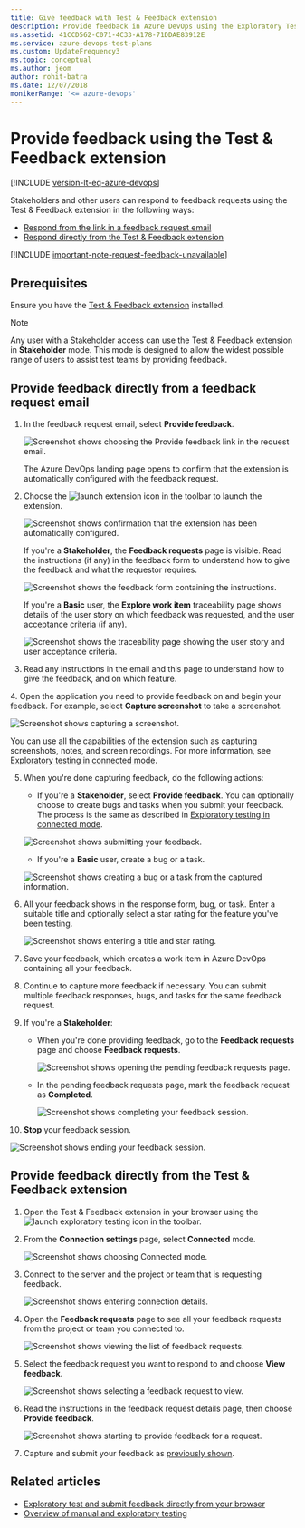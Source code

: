 ```yaml
---
title: Give feedback with Test & Feedback extension
description: Provide feedback in Azure DevOps using the Exploratory Testing browser extension
ms.assetid: 41CCD562-C071-4C33-A178-71DDAE83912E
ms.service: azure-devops-test-plans
ms.custom: UpdateFrequency3
ms.topic: conceptual
ms.author: jeom
author: rohit-batra
ms.date: 12/07/2018
monikerRange: '<= azure-devops'
---
```


# Provide feedback using the Test & Feedback extension
 
[!INCLUDE [version-lt-eq-azure-devops](../includes/version-lt-eq-azure-devops.md)] 

<a name="provide"></a>
Stakeholders and other users can respond to feedback requests using the Test & Feedback extension in the following ways:

* [Respond from the link in a feedback request email](#email)
* [Respond directly from the Test & Feedback extension](#direct) 

[!INCLUDE [important-note-request-feedback-unavailable](includes/important-note-request-feedback-unavailable.md)]

## Prerequisites

Ensure you have the [Test & Feedback extension](perform-exploratory-tests.md) installed. 

> [!NOTE]   
> Any user with a Stakeholder access can use the Test & Feedback extension in **Stakeholder** mode. This mode is designed to allow the widest possible range of users to assist test teams by providing feedback.

<a name="email"></a>

## Provide feedback directly from a feedback request email

1. In the feedback request email, select **Provide feedback**. 
 
   ![Screenshot shows choosing the Provide feedback link in the request email.](media/provide-stakeholder-feedback/provide-stakeholder-feedback-04.png)

   The Azure DevOps landing page opens to confirm that the extension is automatically configured with the feedback request. 
   
2. Choose the ![launch extension](media/shared/exp-test-icon.png) icon in the toolbar to launch the extension.

   ![Screenshot shows confirmation that the extension has been automatically configured.](media/provide-stakeholder-feedback/provide-stakeholder-feedback-05.png)

   If you're a **Stakeholder**, the **Feedback requests** page is visible. 
   Read the instructions (if any) in the feedback form to understand how to give the feedback and what the requestor requires. 

   ![Screenshot shows the feedback form containing the instructions.](media/provide-stakeholder-feedback/provide-stakeholder-feedback-06.png)

   If you're a **Basic** user, the **Explore work item** traceability page shows details of the user story on which feedback was requested, and the user acceptance criteria (if any).  

   ![Screenshot shows the traceability page showing the user story and user acceptance criteria.](media/provide-stakeholder-feedback/provide-stakeholder-feedback-18.png)

3. Read any instructions in the email and this page to understand how to give the feedback, and on which feature.
   
<a name="capture-feedback"></a>
4. Open the application you need to provide feedback on and begin your feedback. For example, select **Capture screenshot** to take a screenshot.
 
   ![Screenshot shows capturing a screenshot.](media/shared/provide-stakeholder-feedback-07.png)

   You can use all the capabilities of the extension such as capturing screenshots, notes, and screen recordings. For more information, see [Exploratory testing in connected mode](connected-mode-exploratory-testing.md).
 
5. When you're done capturing feedback, do the following actions:

   * If you're a **Stakeholder**, select **Provide feedback**. You can optionally choose to create bugs and tasks when you submit your feedback. The process is the same as described in [Exploratory testing in connected mode](connected-mode-exploratory-testing.md#create-bugs).

   ![Screenshot shows submitting your feedback.](media/shared/provide-stakeholder-feedback-08.png)

   <a name="non-stakeholder-feedback"></a>
   * If you're a **Basic** user, create a bug or a task. 

   ![Screenshot shows creating a bug or a task from the captured information.](media/connected-mode-exploratory-testing/create-bugs-02.png)
 
6. All your feedback shows in the response form, bug, or task. Enter a suitable title and optionally select a star rating for the feature you've been testing. 

   ![Screenshot shows entering a title and star rating.](media/shared/provide-stakeholder-feedback-09.png)

7. Save your feedback, which creates a work item in Azure DevOps containing all your feedback.
 
8. Continue to capture more feedback if necessary. You can submit multiple feedback responses, bugs, and tasks for the same feedback request. 

9. If you're a **Stakeholder**:
   
   * When you're done providing feedback, go to the **Feedback
     requests** page and choose **Feedback requests**.

     ![Screenshot shows opening the pending feedback requests page.](media/shared/provide-stakeholder-feedback-10.png)

   * In the pending feedback requests page, mark the feedback request as **Completed**.
 
     ![Screenshot shows completing your feedback session.](media/shared/provide-stakeholder-feedback-11.png)

10. **Stop** your feedback session. 
     
   ![Screenshot shows ending your feedback session.](media/shared/provide-stakeholder-feedback-12.png)

<a name="direct"></a>

## Provide feedback directly from the Test & Feedback extension

1. Open the Test & Feedback extension in your browser using the ![launch exploratory testing](media/shared/exp-test-icon.png) icon in the toolbar. 

2. From the **Connection settings** page, select **Connected** mode.
 
   ![Screenshot shows choosing Connected mode.](media/shared/connectedmode-01.png)
 
3. Connect to the server and the project or team that is requesting feedback.
 
   ![Screenshot shows entering connection details.](media/shared/connectedmode-02.png)
  
4. Open the **Feedback requests** page to see all your feedback requests
   from the project or team you connected to. 

   ![Screenshot shows viewing the list of feedback requests.](media/provide-stakeholder-feedback/provide-stakeholder-feedback-15.png)
 
5. Select the feedback request you want to respond to and choose 
   **View feedback**. 

   ![Screenshot shows selecting a feedback request to view.](media/provide-stakeholder-feedback/provide-stakeholder-feedback-16.png)

6. Read the instructions in the feedback request details page, then
   choose **Provide feedback**.

   ![Screenshot shows starting to provide feedback for a request.](media/provide-stakeholder-feedback/provide-stakeholder-feedback-17.png)
 
7. Capture and submit your feedback as [previously shown](#capture-feedback).

## Related articles

* [Exploratory test and submit feedback directly from your browser](perform-exploratory-tests.md)
* [Overview of manual and exploratory testing](index.yml)
